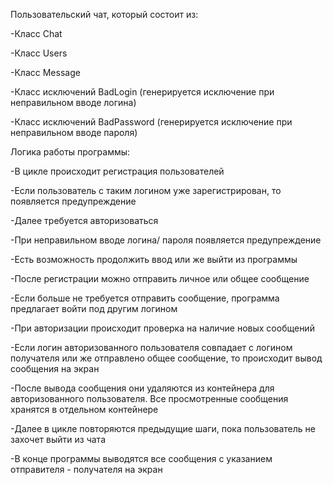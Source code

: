 Пользовательский чат, который состоит из:

-Класс Chat

-Класс Users

-Класс Message

-Класс исключений BadLogin (генерируется исключение при неправильном вводе логина)

-Класс исключений BadPassword (генерируется исключение при неправильном вводе пароля)


Логика работы программы:

-В цикле происходит регистрация пользователей

-Если пользователь с таким логином уже зарегистрирован, то появляется предупреждение

-Далее требуется авторизоваться

-При неправильном вводе логина/ пароля появляется предупреждение

-Есть возможность продолжить ввод или же выйти из программы

-После регистрации можно отправить личное или общее сообщение

-Если больше не требуется отправить сообщение, программа предлагает войти под другим логином

-При авторизации происходит проверка на наличие новых сообщений

-Если логин авторизованного пользователя совпадает с логином получателя или же отправлено общее сообщение, то происходит вывод сообщения на экран

-После вывода сообщения они удаляются из контейнера для авторизованного пользователя. Все просмотренные сообщения хранятся в отдельном контейнере

-Далее в цикле повторяются предыдущие шаги, пока пользователь не захочет выйти из чата

-В конце программы выводятся все сообщения с указанием отправителя - получателя на экран

